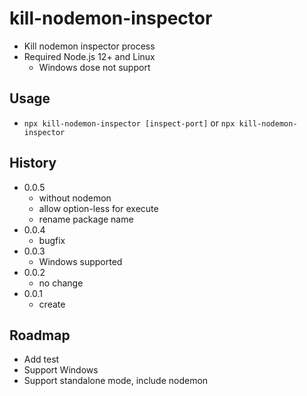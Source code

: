 # kill-nodemon-inspector

- Kill nodemon inspector process
- Required Node.js 12+ and Linux
  - Windows dose not support

## Usage

- `npx kill-nodemon-inspector [inspect-port]` or `npx kill-nodemon-inspector`

## History

- 0.0.5
  - without nodemon
  - allow option-less for execute
  - rename package name
- 0.0.4
  - bugfix
- 0.0.3
  - Windows supported
- 0.0.2
  - no change
- 0.0.1
  - create

## Roadmap

- Add test
- Support Windows
- Support standalone mode, include nodemon
